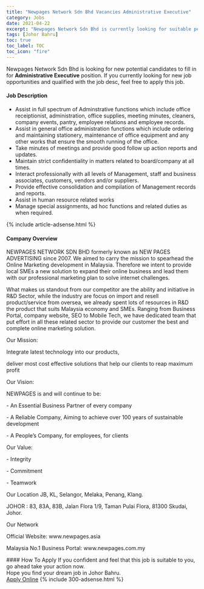 ```yaml
---
title: "Newpages Network Sdn Bhd Vacancies Administrative Executive" 
category: Jobs 
date: 2021-04-22 
excerpt: "Newpages Network Sdn Bhd is currently looking for suitable person to fill in the Administrative Executive which based in Johor Bahru" 
tags: [Johor Bahru] 
toc: true 
toc_label: TOC 
toc_icon: "fire" 
--- 
```


<p>Newpages Network Sdn Bhd is looking for new potential candidates to fill in for <b>Administrative Executive</b> position. If you currently looking for new job opportunities and qualified with the job desc, feel free to apply this job.
</p><div><div><h4>Job Description</h4></div><div><div><span><div><ul><li>Assist in full spectrum of Adminstrative functions which include office receiptionist, administration, office supplies, meeting minutes, cleaners, company events, pantry, employee relations and employee records.</li><li>Assist in&#160;general office administration functions which include ordering and maintaining stationery, maintenance of office equipment and any other works that ensure the smooth running of the office.</li><li>Take minutes of meetings and provide good follow up action reports and updates.</li><li>Maintain strict confidentiality in matters related to board/company at all times.</li><li>Interact professionally with all levels of Management, staff and business associates, customers, vendors and/or suppliers.</li><li>Provide effective consolidation and compilation of Management records and reports.</li><li><span>Assist in human resource related works</span></li><li>Manage special assignments, ad hoc functions and related duties as when required.</li></ul></div></span></div></div></div> 
{% include article-adsense.html %} 
<div><div><h4>Company Overview</h4></div><div><div><span><div><p>NEWPAGES NETWORK SDN BHD formerly known as NEW PAGES ADVERTISING since 2007. We aimed to carry the mission to spearhead the Online Marketing development in Malaysia. Therefore we intent to provide local SMEs a new solution to expand their online business and lead them with our professional marketing plan to solve internet challenges.</p><p>What makes us standout from our competitor are the ability and initiative in R&amp;D Sector, while the industry are focus on import and resell product/service from oversea, we already spent lots of resources in R&amp;D the product that suits Malaysia economy and SMEs. Ranging from Business Portal, company website, SEO to Mobile Tech, we have dedicated team that put effort in all these related sector to provide our customer the best and complete online marketing solution.</p><p>Our Mission:</p><p>Integrate latest technology into our products,&#160;</p><p>deliver most cost effective solutions that help our clients to reap&#160;maximum profit</p><p>Our Vision:</p><p>NEWPAGES is and will continue to be:</p><p>- An Essential Business Partner of every company&#160;</p><p>- A Reliable Company, Aiming to achieve over 100 years of sustainable development&#160;</p><p>- A People&#8217;s Company, for employees, for clients</p><p>Our Value:</p><p>-&#160;Integrity&#160;&#160;</p><p>-&#160;Commitment</p><p>-&#160;Teamwork</p><p>Our Location JB, KL, Selangor, Melaka, Penang, Klang.</p><p>JOHOR : 83, 83A, 83B, Jalan Flora 1/9, Taman Pulai Flora, 81300 Skudai, Johor.</p><p>Our Network</p><p>Official Website: www.newpages.asia</p><p>Malaysia No.1 Business Portal: www.newpages.com.my</p></div></span></div></div></div> 
#### How To Apply 
If you confident and feel that this job is suitable to you, go ahead take your action now. <br/> 
Hope you find your dream job in Johor Bahru. <br/> 
<a href="https://www.jobstreet.com.my/en/job/administrative-executive-4544893?jobId=jobstreet-my-job-4544893&" class="btn btn--info" target="_blank" rel="nofollow noopenner">Apply Online</a> 
{% include 300-adsense.html %} 